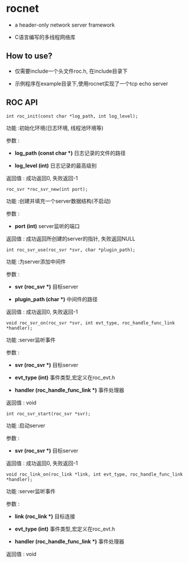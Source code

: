 # rocnet
* a header-only network server framework

* C语言编写的多线程网络库

## How to use?

* 仅需要include一个头文件roc.h, 在include目录下

* 示例程序在example目录下,使用rocnet实现了一个tcp echo server

## ROC API
```
int roc_init(const char *log_path, int log_level);
```
功能 :初始化环境(日志环境, 线程池环境等)

参数 :

 *  **log_path (const char \*)**
    日志记录的文件的路径

 *  **log_level (int)**
    日志记录的最高级别

返回值 : 成功返回0, 失败返回-1

```
roc_svr *roc_svr_new(int port);
```
功能 :创建并填充一个server数据结构(不启动)

参数 :

 *  **port (int)**
    server监听的端口

返回值 : 成功返回所创建的server的指针, 失败返回NULL

```
int roc_svr_use(roc_svr *svr, char *plugin_path);
```
功能 :为server添加中间件

参数 :

 *  **svr (roc_svr \*)**
    目标server

 *  **plugin_path (char \*)**
    中间件的路径

返回值 : 成功返回0, 失败返回-1

```
void roc_svr_on(roc_svr *svr, int evt_type, roc_handle_func_link *handler);
```
功能 :server监听事件

参数 :

 *  **svr (roc_svr \*)**
    目标server

 *  **evt_type (int)**
    事件类型,宏定义在roc_evt.h

 *  **handler (roc_handle_func_link \*)**
    事件处理器

返回值 : void

```
int roc_svr_start(roc_svr *svr);
```
功能 :启动server

参数 :

 *  **svr (roc_svr \*)**
    目标server

返回值 : 成功返回0, 失败返回-1

```
void roc_link_on(roc_link *link, int evt_type, roc_handle_func_link *handler);
```
功能 :server监听事件

参数 :

 *  **link (roc_link \*)**
    目标连接

 *  **evt_type (int)**
    事件类型,宏定义在roc_evt.h

 *  **handler (roc_handle_func_link \*)**
    事件处理器

返回值 : void
